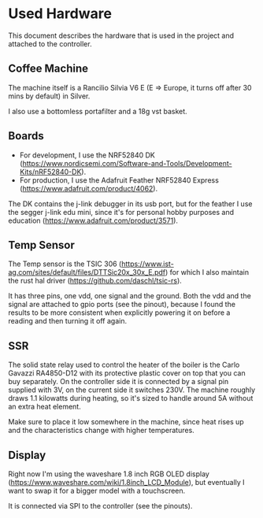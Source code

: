 # Used Hardware

This document describes the hardware that is used in the project and attached to the controller.

## Coffee Machine

The machine itself is a Rancilio Silvia V6 E (E => Europe, it turns off after 30 mins by default) in Silver.

I also use a bottomless portafilter and a 18g vst basket.

## Boards

- For development, I use the NRF52840 DK (https://www.nordicsemi.com/Software-and-Tools/Development-Kits/nRF52840-DK).
- For production, I use the Adafruit Feather NRF52840 Express (https://www.adafruit.com/product/4062).

The DK contains the j-link debugger in its usb port, but for the feather I use the segger j-link edu mini, since it's
for personal hobby purposes and education (https://www.adafruit.com/product/3571).

## Temp Sensor

The Temp sensor is the TSIC 306 (https://www.ist-ag.com/sites/default/files/DTTSic20x_30x_E.pdf) for which I also
maintain the rust hal driver (https://github.com/daschl/tsic-rs).

It has three pins, one vdd, one signal and the ground. Both the vdd and the signal are attached to gpio ports (see
the pinout), because I found the results to be more consistent when explicitly powering it on before a reading and
then turning it off again.

## SSR

The solid state relay used to control the heater of the boiler is the Carlo Gavazzi RA4850-D12 with its protective
plastic cover on top that you can buy separately. On the controller side it is connected by a signal pin supplied with
3V, on the current side it switches 230V. The machine roughly draws 1.1 kilowatts during heating, so it's sized to handle
around 5A without an extra heat element.

Make sure to place it low somewhere in the machine, since heat rises up and the characteristics change with higher
temperatures.

## Display

Right now I'm using the waveshare 1.8 inch RGB OLED display (https://www.waveshare.com/wiki/1.8inch_LCD_Module), but
eventually I want to swap it for a bigger model with a touchscreen.

It is connected via SPI to the controller (see the pinouts).

